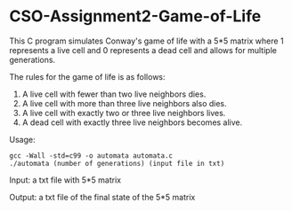 # CSO-Assignment2-Game-of-Life
This C program simulates Conway's game of life with a 5\*5 matrix where 1 represents a live cell and 0 represents a dead cell and allows for multiple generations.

The rules for the game of life is as follows:

1. A live cell with fewer than two live neighbors dies.
2. A live cell with more than three live neighbors also dies.
3. A live cell with exactly two or three live neighbors lives.
4. A dead cell with exactly three live neighbors becomes alive. 


Usage: 
```
gcc -Wall -std=c99 -o automata automata.c
./automata (number of generations) (input file in txt)
```
Input: a txt file with 5\*5 matrix

Output: a txt file of the final state of the 5\*5 matrix

